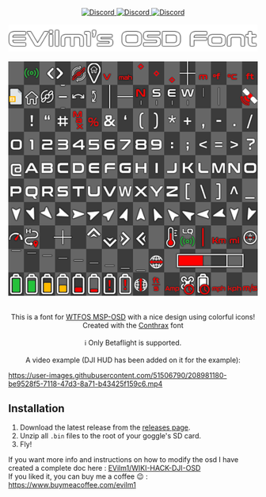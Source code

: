 <a name="readme-top"></a>
<div align="center">
  <a href="https://discord.gg/4q5srBqn89">
    <img src="https://img.shields.io/badge/Discord-7289DA?style=for-the-badge&logo=discord&logoColor=white" alt="Discord">
  </a>
  <a href="https://www.python.org/downloads">
    <img src="https://img.shields.io/badge/Python-3776AB?style=for-the-badge&logo=python&logoColor=white" alt="Discord">
  </a>
  <a href="https://www.adobe.com/fr/products/photoshop.html">
    <img src="https://img.shields.io/badge/Adobe%20Photoshop-31A8FF?logo=adobephotoshop&logoColor=fff&style=for-the-badge" alt="Discord">
  </a>
  <br />
  <br />
  <a href="https://github.com/EVilm1/EVilm1-OSD-Font"> 
    <img src="img/Title.png" alt="Logo" width="550">
  </a>
  <br />
  <br />
  <img src="img/EVilm1_overlay_preview.png" alt="Logo" width="580">
  
  <p align="center">
    <br />
    <a>This is a font for </a><a href="https://github.com/fpv-wtf/msp-osd">WTFOS MSP-OSD</a><a> with a nice design using colorful icons!</a>
    <br />
    <a>Created with the </a><a href="https://www.dafont.com/fr/conthrax.font?text=EVilm1%27s+Font">Conthrax</a><a> font</a>
    <br /><br />
    <a>ℹ️ Only Betaflight is supported.</a>
    <br /><br />
    <a>A video example (DJI HUD has been added on it for the example):</a>
  </p>
</div>

https://user-images.githubusercontent.com/51506790/208981180-be9528f5-7118-47d3-8a71-b43425f159c6.mp4

## Installation

1. Download the latest release from the [releases page](https://github.com/EVilm1/EVilm1-OSD-Font/releases).
2. Unzip all `.bin` files to the root of your goggle's SD card.
3. Fly!

If you want more info and instructions on how to modify the osd I have created a complete doc here : [EVilm1/WIKI-HACK-DJI-OSD](https://github.com/EVilm1/WIKI-HACK-DJI-OSD)<br />
If you liked it, you can buy me a coffee 😉 : https://www.buymeacoffee.com/evilm1
